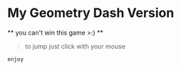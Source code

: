 # My Geometry Dash Version

** you can't win this game >:) **

> to jump just click with your mouse

`enjoy`
